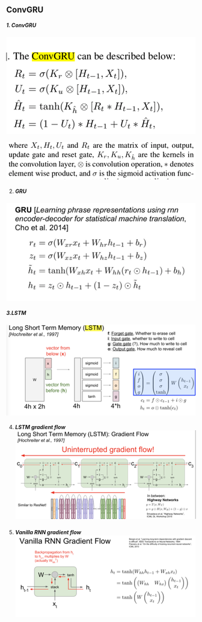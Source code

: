 ## ConvGRU

##### 1. ConvGRU

### ![ConvGRU](./res/ConvGRU.png)



![ConvGRu2](./res/ConvGRu2.png)



2. ##### GRU

![GRU](./res/GRU.png)

##### 3.LSTM

![lstm](./res/lstm.png)

4. ##### LSTM gradient flow![LSTM gradient flow](./res/LSTM%20gradient%20flow.png)

5. ##### Vanilla RNN gradient flow![lstm](./res/vanilla%20rnn.png)